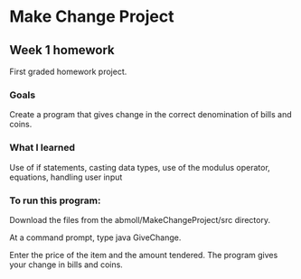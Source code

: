 # Make Change Project
## Week 1 homework

First graded homework project.

### Goals

Create a program that gives change in the correct denomination of bills and coins.

### What I learned

Use of if statements, casting data types, use of the modulus operator, equations, handling user input

### To run this program:

Download the files from the abmoll/MakeChangeProject/src directory.

At a command prompt, type java GiveChange.  

Enter the price of the item and the amount tendered.  The program gives your change in bills and coins.